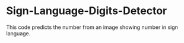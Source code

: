 # Sign-Language-Digits-Detector
This code predicts the number from an image showing number in sign language.
